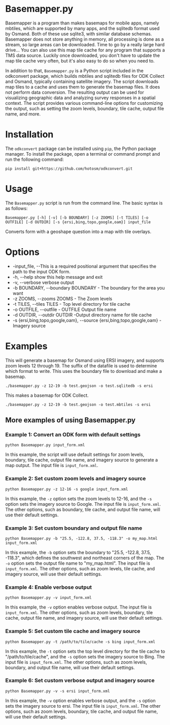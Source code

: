 # Basemapper.py

Basemapper is a program than makes basemaps for mobile apps, namely
mbtiles, which are supported by many apps, and the sqlitedb format
used by Osmand. Both of these use sqlite3, with similar database
schemas. Basemapper does not store anything in memory, all processing
is done as a stream, so large areas can be downloaded. Time to go by a
really large hard drive... You can also use this map tile cache for
any program that supports a TMS data source. Luckily once downloaded,
you don't have to update the map tile cache very often, but it's also
easy to do so when you need to.

In addition to that, `Basemapper.py` is a Python script included in the odkconvert package, which builds mbtiles and sqlitedb files for ODK Collect and Osmand, typically containing satellite imagery. The script downloads map tiles to a cache and uses them to generate the basemap files. It does not perform data conversion. The resulting output can be used for visualizing geographic data and analyzing survey responses in a spatial context. The script provides various command-line options for customizing the output, such as setting the zoom levels, boundary, tile cache, output file name, and more.

# Installation
The `odkconvert` package can be installed using `pip`, the Python package manager. To install the package, open a terminal or command prompt and run the following command:

    pip install git+https://github.com/hotosm/odkconvert.git

# Usage
The `Basemapper.py` script is run from the command line. The basic syntax is as follows:

    Basemapper.py [-h] [-v] [-b BOUNDARY] [-z ZOOMS] [-t TILES] [-o OUTFILE] [-d OUTDIR] [-s {ersi,bing,topo,google,oam}] input_file

Converts form with a geoshape question into a map with tile overlays.

# Options
- -input_file, --This is a required positional argument that specifies the path to the input ODK form.
- -h, --help show this help message and exit
- -v, --verbose verbose output
- -b BOUNDARY, --boundary BOUNDARY - The boundary for the area you want
- -z ZOOMS, --zooms ZOOMS - The Zoom levels
- -t TILES, --tiles TILES - Top level directory for tile cache
- -o OUTFILE, --outfile - OUTFILE Output file name
- -d OUTDIR, --outdir OUTDIR -Output directory name for tile cache
- -s {ersi,bing,topo,google,oam}, --source {ersi,bing,topo,google,oam} - Imagery source

# Examples

This will generate a basemap for Osmand using ERSI imagery, and
supports zoom levels 12 through 19. The suffix of the datafile is
used to determine which format to write. This uses the boundary file
to download and make a basemap.

    ./basemapper.py -z 12-19 -b test.geojson -o test.sqlitedb -s ersi

This makes a basemap for ODK Collect.

    ./basemapper.py -z 12-19 -b test.geojson -o test.mbtiles -s ersi

## More examples of using Basemapper.py

### Example 1: Convert an ODK form with default settings

    python Basemapper.py input_form.xml

In this example, the script will use default settings for zoom levels, boundary, tile cache, output file name, and imagery source to generate a map output. The input file is `input_form.xml`.

### Example 2: Set custom zoom levels and imagery source

    python Basemapper.py -z 12-16 -s google input_form.xml

In this example, the `-z` option sets the zoom levels to 12-16, and the `-s` option sets the imagery source to Google. The input file is `input_form.xml`. The other options, such as boundary, tile cache, and output file name, will use their default settings.

### Example 3: Set custom boundary and output file name

    python Basemapper.py -b "25.5, -122.8, 37.5, -118.3" -o my_map.html input_form.xml

In this example, the `-b` option sets the boundary to "25.5, -122.8, 37.5, -118.3", which defines the southwest and northeast corners of the map. The `-o` option sets the output file name to "my_map.html". The input file is `input_form.xml`. The other options, such as zoom levels, tile cache, and imagery source, will use their default settings.

### Example 4: Enable verbose output

    python Basemapper.py -v input_form.xml

In this example, the `-v` option enables verbose output. The input file is `input_form.xml`. The other options, such as zoom levels, boundary, tile cache, output file name, and imagery source, will use their default settings.

### Example 5: Set custom tile cache and imagery source

    python Basemapper.py -t /path/to/tile/cache -s bing input_form.xml

In this example, the `-t` option sets the top level directory for the tile cache to "/path/to/tile/cache", and the `-s` option sets the imagery source to Bing. The input file is `input_form.xml`. The other options, such as zoom levels, boundary, and output file name, will use their default settings.

### Example 6: Set custom verbose output and imagery source

    python Basemapper.py -v -s ersi input_form.xml

In this example, the `-v` option enables verbose output, and the `-s` option sets the imagery source to ersi. The input file is `input_form.xml`. The other options, such as zoom levels, boundary, tile cache, and output file name, will use their default settings.
